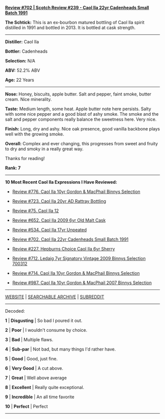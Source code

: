 
[**Review #702 | Scotch Review #239 - Caol Ila 22yr Cadenheads Small Batch 1991**]( https://t8ke.review/review-702-del-maguey-arroqueno/)

**The Schtick:** This is an ex-bourbon matured bottling of Caol Ila spirit distilled in 1991 and bottled in 2013. It is bottled at cask strength. 

-----

**Distiller:** Caol Ila

**Bottler:** Cadenheads

**Selection:** N/A

**ABV:** 52.2% ABV

**Age:** 22 Years 

-----

**Nose:**  Honey, biscuits, apple butter. Salt and pepper, faint smoke, butter cream. Nice minerality.   

**Taste:** Medium length, some heat. Apple butter note here persists. Salty with some nice pepper and a good blast of ashy smoke. The smoke and the salt and pepper components really balance the sweetness here. Very nice. 

**Finish:** Long, dry and ashy. Nice oak presence, good vanilla backbone plays well with the growing smoke. 

**Overall:** Complex and ever changing, this progresses from sweet and fruity to dry and smoky in a really great way. 

Thanks for reading!

**Rank: 7**

----- 

**10 Most Recent Caol Ila Expressions I Have Reviewed:** 

- [Review #776. Caol Ila 10yr Gordon &amp; MacPhail Binnys Selection]( https://t8ke.review/review-776-caol-ila-10yr-gordon-macphail-binnys-selection/) 

- [Review #723. Caol Ila 20yr AD Rattray Bottling]( https://t8ke.review/review-723-caol-ila-20yr-ad-rattray-selection/) 

- [Review #75. Caol Ila 12]( https://t8ke.review/review-75-caol-ila-12yy/) 

- [Review #652. Caol Ila 2009 6yr Old Malt Cask]( https://t8ke.review/review-652-caol-ila-6yr-2009-old-malt-cask-12936/) 

- [Review #534. Caol Ila 17yr Unpeated]( https://t8ke.review/review-534-caol-ila-unpeated-17yr/) 

- [Review #702. Caol Ila 22yr Cadenheads Small Batch 1991]( https://t8ke.review/review-702-del-maguey-arroqueno/) 

- [Review #227. Hepburns Choice Caol Ila 6yr Sherry]( https://t8ke.review/review-227-caol-ila-6yr-sherry-hepburns-choice/) 

- [Review #712. Ledaig 7yr Signatory Vintage 2009 Binnys Selection 700312]( https://t8ke.review/review-712-ledaig-7yr-signatory-vintage-2009-binnys-selection/) 

- [Review #714. Caol Ila 10yr Gordon &amp; MacPhail Binnys Selection]( https://t8ke.review/review-714-caol-ila-10yr-gordon-macphail-binnys-selection/) 

- [Review #987. Caol Ila 10yr Gordon &amp; MacPhail 2007 Binnys Selection]( https://t8ke.review/review-987-caol-ila-10yr-gordon-macphail-2007-binnys-selection/) 

-----

[WEBSITE](https://t8ke.review) | [SEARCHABLE ARCHIVE](https://t8ke.review/review-archive/) | [SUBREDDIT](https://reddit.com/r/t8kereviews)

-----

Decoded:

**1** | **Disgusting** | So bad I poured it out.

**2** | **Poor** | I wouldn't consume by choice.

**3** | **Bad** | Multiple flaws.

**4** | **Sub-par** | Not bad, but many things I'd rather have.

**5** | **Good** | Good, just fine.

**6** | **Very Good** | A cut above.

**7** | **Great** | Well above average

**8** | **Excellent** | Really quite exceptional.

**9** | **Incredible** | An all time favorite

**10** | **Perfect** | Perfect

----

